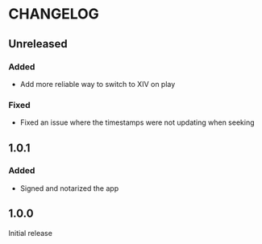 # CHANGELOG

## Unreleased

### Added

- Add more reliable way to switch to XIV on play

### Fixed

- Fixed an issue where the timestamps were not updating when seeking

## 1.0.1

### Added

- Signed and notarized the app

## 1.0.0

Initial release
